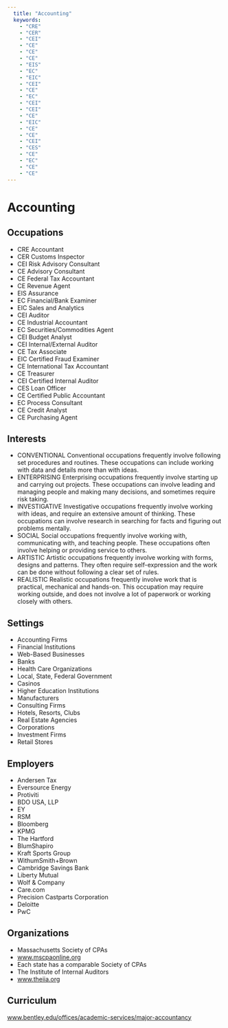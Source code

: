 ```yaml
---
  title: "Accounting"
  keywords: 
    - "CRE"
    - "CER"
    - "CEI"
    - "CE"
    - "CE"
    - "CE"
    - "EIS"
    - "EC"
    - "EIC"
    - "CEI"
    - "CE"
    - "EC"
    - "CEI"
    - "CEI"
    - "CE"
    - "EIC"
    - "CE"
    - "CE"
    - "CEI"
    - "CES"
    - "CE"
    - "EC"
    - "CE"
    - "CE"
---
```

# Accounting

## Occupations


 - CRE
    Accountant
 - CER
    Customs Inspector
 - CEI
    Risk Advisory Consultant
 - CE
    Advisory Consultant
 - CE
    Federal Tax Accountant
 - CE
    Revenue Agent
 - EIS
    Assurance
 - EC
    Financial/Bank Examiner
 - EIC
    Sales and Analytics
 - CEI
    Auditor
 - CE
    Industrial Accountant
 - EC
    Securities/Commodities Agent
 - CEI
    Budget Analyst
 - CEI
    Internal/External Auditor
 - CE
    Tax Associate
 - EIC
    Certified Fraud Examiner
 - CE
    International Tax Accountant
 - CE
    Treasurer
 - CEI
    Certified Internal Auditor
 - CES
    Loan Officer
 - CE
    Certified Public Accountant
 - EC
    Process Consultant
 - CE
    Credit Analyst
 - CE
    Purchasing Agent

## Interests


 - CONVENTIONAL
    Conventional occupations frequently involve following set procedures and routines. These occupations can include working with data and details more than with ideas.
 - ENTERPRISING
    Enterprising occupations frequently involve starting up and carrying out projects. These occupations can involve leading and managing people and making many decisions, and sometimes require risk taking.
 - INVESTIGATIVE
    Investigative occupations frequently involve working with ideas, and require an extensive amount of thinking. These occupations can involve research in searching for facts and figuring out problems mentally.
 - SOCIAL
    Social occupations frequently involve working with, communicating with, and teaching people. These occupations often involve helping or providing service to others.
 - ARTISTIC
    Artistic occupations frequently involve working with forms, designs and patterns. They often require self-expression and the work can be done without following a clear set of rules.
 - REALISTIC
    Realistic occupations frequently involve work that is practical, mechanical and hands-on. This occupation may require working outside, and does not involve a lot of paperwork or working closely with others.

## Settings


 - Accounting Firms
 - Financial Institutions
 - Web-Based Businesses
 - Banks
 - Health Care Organizations
 - Local, State, Federal Government
 - Casinos
 - Higher Education Institutions
 - Manufacturers
 - Consulting Firms
 - Hotels, Resorts, Clubs
 - Real Estate Agencies
 - Corporations
 - Investment Firms
 - Retail Stores

## Employers


 - Andersen Tax
 - Eversource Energy
 - Protiviti
 - BDO USA, LLP
 - EY
 - RSM
 - Bloomberg
 - KPMG
 - The Hartford
 - BlumShapiro 
 - Kraft Sports Group
 - WithumSmith+Brown
 - Cambridge Savings Bank
 - Liberty Mutual
 - Wolf & Company
 - Care.com
 - Precision Castparts Corporation
 - Deloitte
 - PwC

## Organizations


 - Massachusetts Society of CPAs
 - www.mscpaonline.org
 - Each state has a comparable Society of CPAs
 - The Institute of Internal Auditors
 - www.theiia.org

## Curriculum


www.bentley.edu/offices/academic-services/major-accountancy
